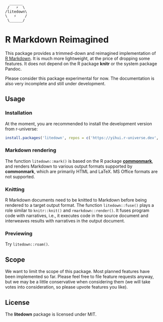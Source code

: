 ```         
  ______  
 /   ⚡  \
/litedown\
\   ⚡    /
 \______/
```

# R Markdown Reimagined

This package provides a trimmed-down and reimagined implementation of [R
Markdown](https://rmarkdown.rstudio.com). It is much more lightweight, at the
price of dropping some features. It does not depend on the R package **knitr**
or the system package Pandoc.

Please consider this package experimental for now. The documentation is also
very incomplete and still under development.

## Usage

### Installation

At the moment, you are recommended to install the development version from
r-universe:

``` r
install.packages('litedown', repos = c('https://yihui.r-universe.dev', 'https://cloud.r-project.org'))
```

### Markdown rendering

The function `litedown::mark()` is based on the R package
[**commonmark**](https://github.com/r-lib/commonmark), and renders Markdown to
various output formats supported by **commonmark**, which are primarily HTML and
LaTeX. MS Office formats are not supported.

### Knitting

R Markdown documents need to be knitted to Markdown before being rendered to a
target output format. The function `litedown::fuse()` plays a role similar to
`knitr::knit()` and `rmarkdown::render()`. It fuses program code with
narratives, i.e., it executes code in the source document and interweaves
results with narratives in the output document.

### Previewing

Try `litedown::roam()`.

## Scope

We want to limit the scope of this package. Most planned features have been
implemented so far. Please feel free to file feature requests anyway, but we may
be a little conservative when considering them (we will take votes into
consideration, so please upvote features you like).

## License

The **litedown** package is licensed under MIT.

